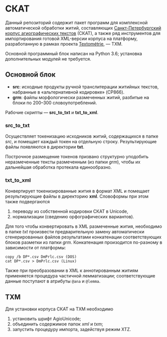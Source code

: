 # СКАТ

Данный репозиторий содержит пакет программ для комплексной автоматической обработки житий, составляющих [Санкт-Петербургский корпус агиографических текстов](http://project.phil.spbu.ru/scat/) (СКАТ), а также ряд инструментов для импортирования готовой XML-версии корпуса на платформу, разработанную в рамках проекта [Textométrie](http://textometrie.ens-lyon.fr/), — TXM.

Основной программный блок написан на Python 3.6; установка дополнительных модулей не требуется.

## Основной блок

* **src**: исходные продукты ручной транслитерации житийных текстов, набранные в «альтернативной кодировке» (CP866).
* **grm**: файлы морфологически размеченных житий, разбитые на блоки по 200–300 словоупотреблений.

Рабочие скрипты — **src_to_txt** и **txt_to_xml**.

### src_to_txt

Осуществляет токенизацию исходников житий, содержащихся в папке *src*, и помещает каждый токен на отдельную строку. Результирующие файлы появляются в директории **txt**.

Построчное размещение токенов призвано структурно уподобить неразмеченные тексты размеченным (из папки *grm*), чтобы их дальнейшая обработка протекала единообразно.

### txt_to_xml

Конвертирует токенизированные жития в формат XML и помещает результирующие файлы в директорию **xml**. Словоформы при этом также подвергаются
1. переводу из собственной кодировки СКАТ в Unicode,
2. нормализации (сведению орфографических вариантов).

Для того чтобы конвертировать в XML размеченные жития, необходимо в папке *txt* произвести предварительную замену автоматически сгенерированных файлов результатами конкатенации соответствующих блоков разметки из папки *grm*. Конкатенация произодится по-разному в зависимости от платформы:

```
copy /b DP*.csv DmPrlc.csv (DOS)
cat DP*.csv > DmPrlc.csv (Linux)
```

Также при преобразовании в XML к аннотированным житиям применяется процедура частичной лемматизации; соответствующие данные поступают в атрибуты `@ana` и `@lemma`.

## TXM

Для установки корпуса СКАТ на TXM необходимо

1. установить шрифт AgioUnicode;
2. объединить содержимое папок *xml* и *txm*;
3. запустить процедуру импорта, задействуя режим XTZ.
